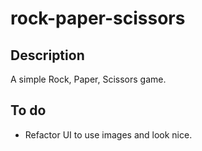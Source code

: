 # rock-paper-scissors

## Description

A simple Rock, Paper, Scissors game.

## To do

- Refactor UI to use images and look nice.
